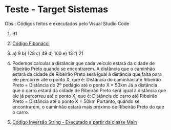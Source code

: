 # Teste - Target Sistemas

Obs.: Códigos feitos e executados pelo Visual Studio Code

<Respostas>

   1. 91

   2. [Código Fibonacci](https://github.com/SillvaPedro/Teste-Target/blob/main/target.py)

   3. a) 9
   b) 128
   c) 49
   d) 100
   e) 13
   f) 21


   4. Podemos calcular a distância que cada veículo estará da cidade de Ribeirão Preto quando se encontrarem. A distância que o caminhão estará da cidade de           Ribeirão Preto será igual à distância que falta para ele percorrer até o ponto X, que é:
      Distância do caminhão até Ribeirão Preto = Distância do 2º pedágio até o ponto X = 50km
      Já a distância que o carro estará da cidade de Ribeirão Preto será igual à distância que ele já percorreu até o ponto X, que é:
      Distância do carro até Ribeirão Preto = Distância até o ponto X = 50km
      Portanto, quando se encontrarem, o caminhão estará mais próximo de Ribeirão Preto do que o carro.

   5. [Código Inversão String - Executado a partir da classe Main]()

